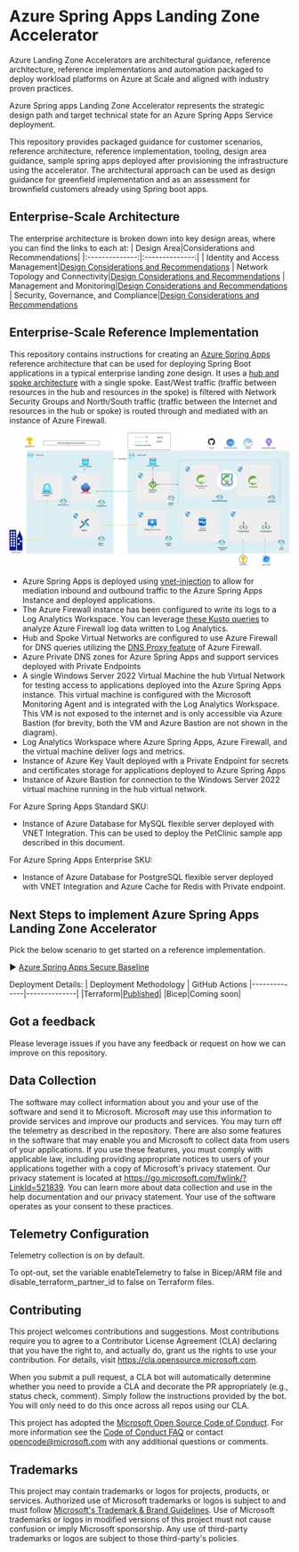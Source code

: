# Azure Spring Apps Landing Zone Accelerator

Azure Landing Zone Accelerators are architectural guidance, reference architecture, reference implementations and automation packaged to deploy workload platforms on Azure at Scale and aligned with industry proven practices.

Azure Spring apps Landing Zone Accelerator represents the strategic design path and target technical state for an Azure Spring Apps Service deployment. 

This repository provides packaged guidance for customer scenarios, reference architecture, reference implementation, tooling, design area guidance, sample spring apps deployed after provisioning the infrastructure using the accelerator. The architectural approach can be used as design guidance for greenfield implementation and as an assessment for brownfield customers already using Spring boot apps. 

## Enterprise-Scale Architecture

The enterprise architecture is broken down into key design areas, where you can find the links to each at:
| Design Area|Considerations and Recommendations|
|:--------------:|:--------------:|
| Identity and Access Management|[Design Considerations and Recommendations](https://learn.microsoft.com/azure/cloud-adoption-framework/scenarios/app-platform/spring-apps/identity-and-access-management)
| Network Topology and Connectivity|[Design Considerations and Recommendations](https://learn.microsoft.com/azure/cloud-adoption-framework/scenarios/app-platform/spring-apps/network-topology-and-connectivity)
| Management and Monitoring|[Design Considerations and Recommendations](https://learn.microsoft.com/azure/cloud-adoption-framework/scenarios/app-platform/spring-apps/management)
| Security, Governance, and Compliance|[Design Considerations and Recommendations](https://learn.microsoft.com/azure/cloud-adoption-framework/scenarios/app-platform/spring-apps/security)

## Enterprise-Scale Reference Implementation


This repository contains instructions for creating an 
[Azure Spring Apps](https://docs.microsoft.com/azure/spring-cloud/spring-cloud-overview)
reference architecture that can be used for deploying Spring Boot 
applications in a typical enterprise landing zone design. 
It uses a [hub and spoke architecture](https://docs.microsoft.com/azure/architecture/reference-architectures/hybrid-networking/hub-spoke) 
with a single spoke.  East/West traffic (traffic between resources in the hub and resources in the 
spoke) is filtered with Network Security Groups and North/South traffic (traffic between the 
Internet and resources in the hub or spoke) is routed through and mediated with an instance of 
Azure Firewall. 

![Architectural diagram for the secure baseline scenario.](/Scenarios/ASA-Secure-Baseline/media/asa-eslz-securebaseline.jpg)

* Azure Spring Apps is deployed using [vnet-injection](https://docs.microsoft.com/azure/spring-cloud/spring-cloud-tutorial-deploy-in-azure-virtual-network) 
to allow for mediation inbound and outbound traffic to the Azure Spring Apps Instance and deployed applications.
* The Azure Firewall instance has been configured to write its logs to a Log Analytics Workspace. 
You can leverage [these Kusto queries](https://docs.microsoft.com/azure/firewall/log-analytics-samples) 
to analyze Azure Firewall log data written to Log Analytics.
* Hub and Spoke Virtual Networks are configured to use Azure Firewall for DNS queries 
utilizing the [DNS Proxy feature](https://docs.microsoft.com/azure/firewall/dns-settings#dns-proxy) 
of Azure Firewall.
* Azure Private DNS zones for Azure Spring Apps and support services deployed with Private Endpoints
* A single Windows Server 2022 Virtual Machine the hub Virtual Network for testing access to 
applications deployed into the Azure Spring Apps instance.  This virtual machine is configured 
with the Microsoft Monitoring Agent and is integrated with the Log Analytics Workspace. This VM is 
not exposed to the internet and is only accessible via Azure Bastion (for brevity, both the VM and Azure
Bastion are not shown in the diagram).
* Log Analytics Workspace where Azure Spring Apps, Azure Firewall, and the virtual machine deliver 
logs and metrics.
* Instance of Azure Key Vault deployed with a Private Endpoint for secrets and certificates storage 
for applications deployed to Azure Spring Apps
* Instance of Azure Bastion for connection to the Windows Server 2022 virtual machine running in the hub virtual network.

For Azure Spring Apps Standard SKU:
* Instance of Azure Database for MySQL flexible server deployed with VNET Integration.  This can be used to deploy the PetClinic sample app described in this document.

For Azure Spring Apps Enterprise SKU:
* Instance of Azure Database for PostgreSQL flexible server deployed with VNET Integration and Azure Cache for Redis with Private endpoint.  


## Next Steps to implement Azure Spring Apps Landing Zone Accelerator

Pick the below scenario to get started on a reference implementation. 

:arrow_forward: [Azure Spring Apps Secure Baseline](/Scenarios/ASA-Secure-Baseline/README.md)

Deployment Details:
| Deployment Methodology | GitHub Actions
|--------------|--------------|
|Terraform|[Published](./Scenarios/ASA-Secure-Baseline/Terraform/09-e2e-githubaction.md)|
|Bicep|Coming soon|

## Got a feedback
Please leverage issues if you have any feedback or request on how we can improve on this repository.

## Data Collection
The software may collect information about you and your use of the software and send it to Microsoft. Microsoft may use this information to provide services and improve our products and services. You may turn off the telemetry as described in the repository. There are also some features in the software that may enable you and Microsoft to collect data from users of your applications. If you use these features, you must comply with applicable law, including providing appropriate notices to users of your applications together with a copy of Microsoft's privacy statement. Our privacy statement is located at https://go.microsoft.com/fwlink/?LinkId=521839. You can learn more about data collection and use in the help documentation and our privacy statement. Your use of the software operates as your consent to these practices.

## Telemetry Configuration
Telemetry collection is on by default.

To opt-out, set the variable enableTelemetry to false in Bicep/ARM file and disable_terraform_partner_id to false on Terraform files.

## Contributing

This project welcomes contributions and suggestions.  Most contributions require you to agree to a
Contributor License Agreement (CLA) declaring that you have the right to, and actually do, grant us
the rights to use your contribution. For details, visit https://cla.opensource.microsoft.com.

When you submit a pull request, a CLA bot will automatically determine whether you need to provide
a CLA and decorate the PR appropriately (e.g., status check, comment). Simply follow the instructions
provided by the bot. You will only need to do this once across all repos using our CLA.

This project has adopted the [Microsoft Open Source Code of Conduct](https://opensource.microsoft.com/codeofconduct/).
For more information see the [Code of Conduct FAQ](https://opensource.microsoft.com/codeofconduct/faq/) or
contact [opencode@microsoft.com](mailto:opencode@microsoft.com) with any additional questions or comments.

## Trademarks

This project may contain trademarks or logos for projects, products, or services. Authorized use of Microsoft 
trademarks or logos is subject to and must follow 
[Microsoft's Trademark & Brand Guidelines](https://www.microsoft.com/legal/intellectualproperty/trademarks/usage/general).
Use of Microsoft trademarks or logos in modified versions of this project must not cause confusion or imply Microsoft sponsorship.
Any use of third-party trademarks or logos are subject to those third-party's policies.

